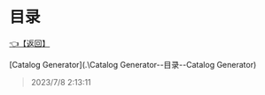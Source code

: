 # 目录  


[👈【返回】](..\index)  


[Catalog Generator](.\Catalog Generator\--目录--Catalog Generator)  







> 2023/7/8 2:13:11
